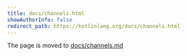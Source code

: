 ```yaml
---
title: docs/channels.html
showAuthorInfo: false
redirect_path: https://kotlinlang.org/docs/channels.html
---
```


The page is moved to [docs/channels.md](docs/channels.md)
